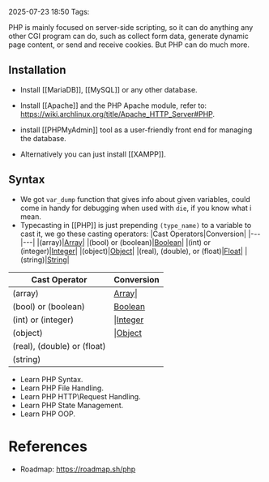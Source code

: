 2025-07-23 18:50
Tags: 

PHP is mainly focused on server-side scripting, so it can do anything any other CGI program can do, such as collect form data, generate dynamic page content, or send and receive cookies. But PHP can do much more.

## Installation

-  Install [[MariaDB]], [[MySQL]] or any other database.  
- Install [[Apache]] and the PHP Apache module, refer to: https://wiki.archlinux.org/title/Apache_HTTP_Server#PHP.
- install [[PHPMyAdmin]] tool as a user-friendly front end for managing the database.

- Alternatively you can just install [[XAMPP]].

## Syntax

- We got `var_dump` function that gives info about given variables, could come in handy for debugging when used with `die`, if you know what i mean.
- Typecasting in [[PHP]] is just prepending `(type_name)` to a variable to cast it, we go these casting operators:
 |Cast Operators|Conversion|
|---|---|
|(array)|[Array](https://www.phptutorial.net/php-tutorial/php-array/)|
|(bool) or (boolean)|[Boolean](https://www.phptutorial.net/php-tutorial/php-boolean/)|
|(int) or (integer)|[Integer](https://www.phptutorial.net/php-tutorial/php-int/)|
|(object)|[Object](https://www.phptutorial.net/php-oop/php-objects/)|
|(real), (double), or (float)|[Float](https://www.phptutorial.net/php-tutorial/php-float/)|
|(string)|[String](https://www.phptutorial.net/php-tutorial/php-string/)|

| Cast Operator               | Conversion                                                       |
| --------------------------- | ---------------------------------------------------------------- |
| (array)                     | [Array](https://www.phptutorial.net/php-tutorial/php-array/)\|   |
| (bool) or (boolean)         | [Boolean](https://www.phptutorial.net/php-tutorial/php-boolean/) |
| (int) or (integer)          | \|[Integer](https://www.phptutorial.net/php-tutorial/php-int/)   |
| (object)                    | \|[Object](https://www.phptutorial.net/php-oop/php-objects/)     |
| (real), (double) or (float) |                                                                  |
| (string)                    |                                                                  |


-  Learn PHP Syntax.
-  Learn PHP File Handling.
-  Learn PHP HTTP\Request Handling.
-  Learn PHP State Management.
-  Learn PHP OOP.


# References

- Roadmap: https://roadmap.sh/php